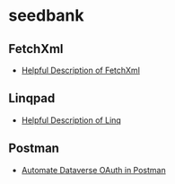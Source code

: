 # seedbank

## FetchXml
- [Helpful Description of FetchXml](./fetchxml/readme.md)


## Linqpad
- [Helpful Description of Linq](./linqpad/readme.md)


## Postman
- [Automate Dataverse OAuth in Postman](./Automate-Dataverse-OAuth-in-Postman)
